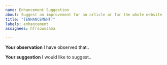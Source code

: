 ```yaml
---
name: Enhancement Suggestion
about: Suggest an improvement for an article or for the whole website
title: "[ENHANCEMENT]"
labels: enhancement
assignees: hfrsoussama

---
```


**Your observation**
I have observed that..

**Your suggestion**
I would like to suggest..
